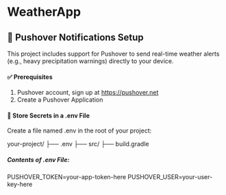 # WeatherApp

## 📲 Pushover Notifications Setup
This project includes support for Pushover to send real-time weather alerts (e.g., heavy precipitation warnings) directly to your device.

#### ✅ Prerequisites
1. Pushover account, sign up at https://pushover.net
2. Create a Pushover Application

#### 🔐 Store Secrets in a .env File
Create a file named .env in the root of your project:

your-project/
├── .env
├── src/
├── build.gradle

##### Contents of .env File:
PUSHOVER_TOKEN=your-app-token-here 
PUSHOVER_USER=your-user-key-here